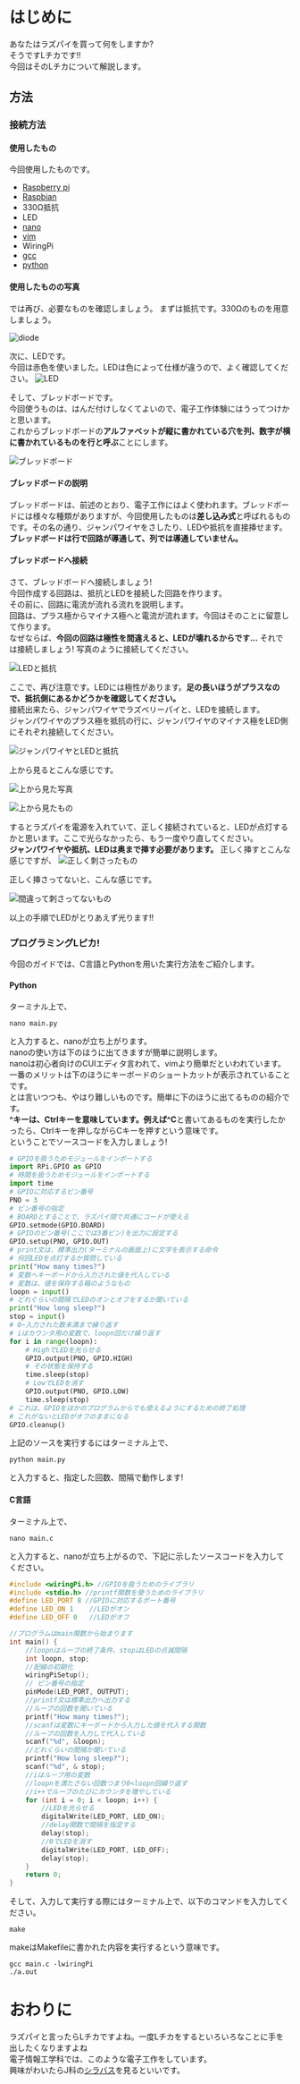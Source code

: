 # はじめに
あなたはラズパイを買って何をしますか?<br>
そうですLチカです!!<br>
今回はそのLチカについて解説します。
## 方法
### 接続方法
#### 使用したもの
今回使用したものです。
- [Raspberry pi](https://www.raspberrypi.org/)
- [Raspbian](https://www.raspberrypi.com/software/operating-systems/)
- 330Ω抵抗
- LED
- [nano](https://nano-editor.org/)
- [vim](https://www.vim.org/)
- WiringPi
- [gcc](https://gcc.gnu.org/)
- [python](https://www.python.org/)
#### 使用したものの写真
では再び、必要なものを確認しましょう。
まずは抵抗です。330Ωのものを用意しましょう。

![diode](./LED_static/1resistance.png)

次に、LEDです。<br>今回は赤色を使いました。LEDは色によって仕様が違うので、よく確認してください。
![LED](./LED_static/2led.png)

そして、ブレッドボードです。<br>今回使うものは、はんだ付けしなくてよいので、電子工作体験にはうってつけかと思います。<br>これからブレッドボードの**アルファベットが縦に書かれている穴を列、数字が横に書かれているものを行と呼ぶ**ことにします。

![ブレッドボード](./LED_static/3bread_board.png)

#### ブレッドボードの説明
ブレッドボードは、前述のとおり、電子工作にはよく使われます。ブレッドボードには様々な種類がありますが、今回使用したものは**差し込み式**と呼ばれるものです。その名の通り、ジャンパワイヤをさしたり、LEDや抵抗を直接挿せます。<br>
**ブレッドボードは行で回路が導通して、列では導通していません。**
#### ブレッドボードへ接続
さて、ブレッドボードへ接続しましょう!<br>
今回作成する回路は、抵抗とLEDを接続した回路を作ります。<br>
その前に、回路に電流が流れる流れを説明します。<br>
回路は、プラス極からマイナス極へと電流が流れます。今回はそのことに留意して作ります。<br>なぜならば、**今回の回路は極性を間違えると、LEDが壊れるからです...**
それでは接続しましょう!
写真のように接続してください。

![LEDと抵抗](./LED_static/4breadboard_LED.png)

ここで、再び注意です。LEDには極性があります。**足の長いほうがプラスなので、抵抗側にあるかどうかを確認してください。**<br>
接続出来たら、ジャンパワイヤでラズベリーパイと、LEDを接続します。<br>
ジャンパワイヤのプラス極を抵抗の行に、ジャンパワイヤのマイナス極をLED側にそれぞれ接続してください。

![ジャンパワイヤとLEDと抵抗](./LED_static/5plugin_bread_board.png)

上から見るとこんな感じです。

![上から見た写真](./LED_static/6seefromtop.png)

![上から見たもの](./LED_static/7connectcheck.png)

するとラズパイを電源を入れていて、正しく接続されていると、LEDが点灯するかと思います。ここで光らなかったら、もう一度やり直してください。<br>
**ジャンパワイヤや抵抗、LEDは奥まで挿す必要があります。**
正しく挿すとこんな感じですが、
![正しく刺さったもの](./LED_static/8correctplug.png)

正しく挿さってないと、こんな感じです。

![間違って刺さってないもの](./LED_static/9wrongplug.png)

以上の手順でLEDがとりあえず光ります!!
### プログラミングLピカ!
今回のガイドでは、C言語とPythonを用いた実行方法をご紹介します。
#### Python
ターミナル上で、
```shell
nano main.py
```
と入力すると、nanoが立ち上がります。<br>
nanoの使い方は下のほうに出てきますが簡単に説明します。<br>
nanoは初心者向けのCUIエディタ言われて、vimより簡単だといわれています。<br>
一番のメリットは下のほうにキーボードのショートカットが表示されていることです。<br>
とは言いつつも、やはり難しいものです。簡単に下のほうに出てるものの紹介です。<br>
**^**キーは、Ctrlキーを意味しています。例えば**^C**と書いてあるものを実行したかったら、Ctrlキーを押しながらCキーを押すという意味です。<br>
ということでソースコードを入力しましょう!

```python
# GPIOを扱うためモジュールをインポートする
import RPi.GPIO as GPIO
# 時間を扱うためモジュールをインポートする
import time
# GPIOに対応するピン番号
PNO = 3
# ピン番号の指定
# BOARDとすることで、ラズパイ間で共通にコードが使える
GPIO.setmode(GPIO.BOARD)
# GPIOのピン番号(ここでは3番ピン)を出力に設定する
GPIO.setup(PNO, GPIO.OUT)
# print⽂は、標準出力(ターミナルの画面上)に文字を表示する命令
# 何回LEDを点灯するか質問している
print("How many times?")
# 変数へキーボードから入力された値を代入している
# 変数は、値を保存する箱のようなもの
loopn = input()
# どれぐらいの間隔でLEDのオンとオフをするか聞いている
print("How long sleep?")
stop = input()
# 0~⼊⼒された数未満まで繰り返す
# iはカウンタ用の変数で、loopn回だけ繰り返す
for i in range(loopn):
    # HighでLEDを光らせる
    GPIO.output(PNO, GPIO.HIGH)
    # その状態を保持する
    time.sleep(stop)
    # LowでLEDを消す
    GPIO.output(PNO, GPIO.LOW)
    time.sleep(stop)
# これは、GPIOをほかのプログラムからでも使えるようにするための終了処理
# これがないとLEDがオフのままになる
GPIO.cleanup()
```
上記のソースを実行するにはターミナル上で、
```shell
python main.py
```
と入力すると、指定した回数、間隔で動作します!
#### C言語
ターミナル上で、
```shell
nano main.c
```
と入力すると、nanoが立ち上がるので、下記に示したソースコードを入力してください。

```c
#include <wiringPi.h> //GPIOを扱うためのライブラリ
#include <stdio.h> //printf関数を使うためのライブラリ
#define LED_PORT 8 //GPIOに対応するポート番号
#define LED_ON 1	//LEDがオン
#define LED_OFF 0	//LEDがオフ

//プログラムはmain関数から始まります
int main() {
	//loopnはループの終了条件、stopはLEDの点滅間隔
	int loopn, stop;
	//配線の初期化
	wiringPiSetup();
	// ピン番号の指定
	pinMode(LED_PORT, OUTPUT);
	//printf文は標準出力へ出力する
	//ループの回数を聞いている
	printf("How many times?");
	//scanfは変数にキーボードから入力した値を代入する関数
	//ループの回数を入力して代入している
	scanf("%d", &loopn);
	//どれくらいの間隔か聞いている
	printf("How long sleep?");
	scanf("%d", & stop);
	//iはループ用の変数
	//loopnを満たさない回数つまり0<loopn回繰り返す
	//i++でループのたびにカウンタを増やしている
	for (int i = 0; i < loopn; i++) {
    	//LEDを光らせる
    	digitalWrite(LED_PORT, LED_ON);
    	//delay関数で間隔を指定する
    	delay(stop);
    	//0でLEDを消す
    	digitalWrite(LED_PORT, LED_OFF);
    	delay(stop);
  	}
	return 0;
}
```
そして、入力して実行する際にはターミナル上で、以下のコマンドを入力してください。
```shell
make
```
makeはMakefileに書かれた内容を実行するという意味です。
```shell
gcc main.c -lwiringPi
./a.out
```
# おわりに
ラズパイと言ったらLチカですよね。一度Lチカをするといろいろなことに手を出したくなりますよね<br>
電子情報工学科では、このような電子工作をしています。<br>
興味がわいたらJ科の[シラバス](https://syllabus.kosen-k.go.jp/Pages/PublicSubjects?school_id=13&department_id=13&year=2021&lang=ja)を見るといいです。
